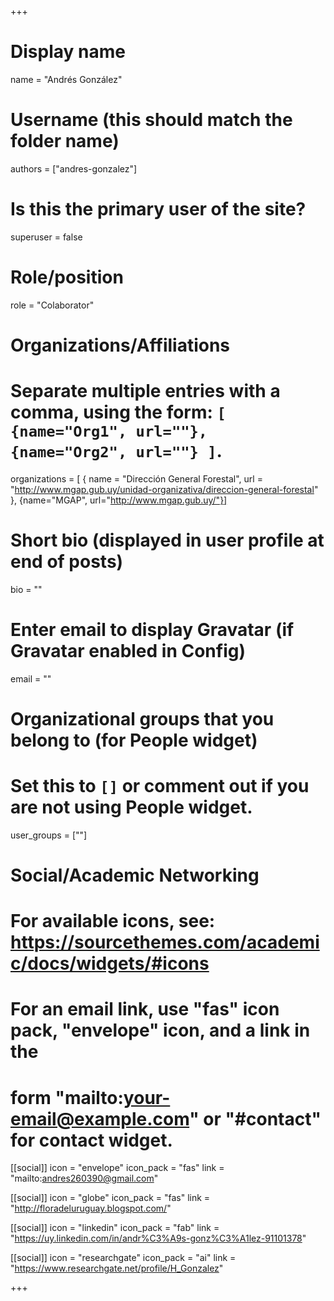 +++
# Display name
name = "Andrés González"

# Username (this should match the folder name)
authors = ["andres-gonzalez"]

# Is this the primary user of the site?
superuser = false

# Role/position
role = "Colaborator"

# Organizations/Affiliations
#   Separate multiple entries with a comma, using the form: `[ {name="Org1", url=""}, {name="Org2", url=""} ]`.
organizations = [ { name = "Dirección General Forestal", url = "http://www.mgap.gub.uy/unidad-organizativa/direccion-general-forestal" }, {name="MGAP", url="http://www.mgap.gub.uy/"}]

# Short bio (displayed in user profile at end of posts)
bio = ""

# Enter email to display Gravatar (if Gravatar enabled in Config)
email = ""


# Organizational groups that you belong to (for People widget)
#   Set this to `[]` or comment out if you are not using People widget.
user_groups = [""]

# Social/Academic Networking
# For available icons, see: https://sourcethemes.com/academic/docs/widgets/#icons
#   For an email link, use "fas" icon pack, "envelope" icon, and a link in the
#   form "mailto:your-email@example.com" or "#contact" for contact widget.

[[social]]
  icon = "envelope"
  icon_pack = "fas"
  link = "mailto:andres260390@gmail.com"
  
[[social]]
  icon = "globe"
  icon_pack = "fas"
  link = "http://floradeluruguay.blogspot.com/"
  
[[social]]
  icon = "linkedin"
  icon_pack = "fab"
  link = "https://uy.linkedin.com/in/andr%C3%A9s-gonz%C3%A1lez-91101378"
  
[[social]]
  icon = "researchgate"
  icon_pack = "ai"
  link = "https://www.researchgate.net/profile/H_Gonzalez"

+++
